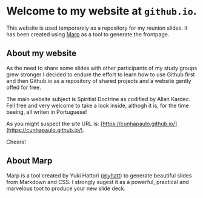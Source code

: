 # Welcome to my website at `github.io`.

This website is used temporarely as a repository for my reunion slides.
It has been created using [Marp](https://marpit.marp.app/) as a tool to generate the frontpage.

## About my website

As the need to share some slides with other participants of my study groups grew stronger I decided to endure the effort to learn how to use Github first and then Github.io as a repository of shared projects and a website gently offed for free.

The main website subject is Spiritist Doctrine as codified by Allan Kardec. Fell free and very welcome to take a look inside, althogh it is, for the time beeing, all writen in Portuguese!

As you might suspect the site URL is: [https://cunhapaulo.github.io/](https://cunhapaulo.github.io/).

Cheers!

## About Marp
Marp is a tool created by Yuki Hattori ([@yhatt](https://github.com/yhatt)) to generate beautiful slides from Markdown and CSS. I strongly sugest it as a powerful, practical and marvelous toot to produce your new slide deck.

